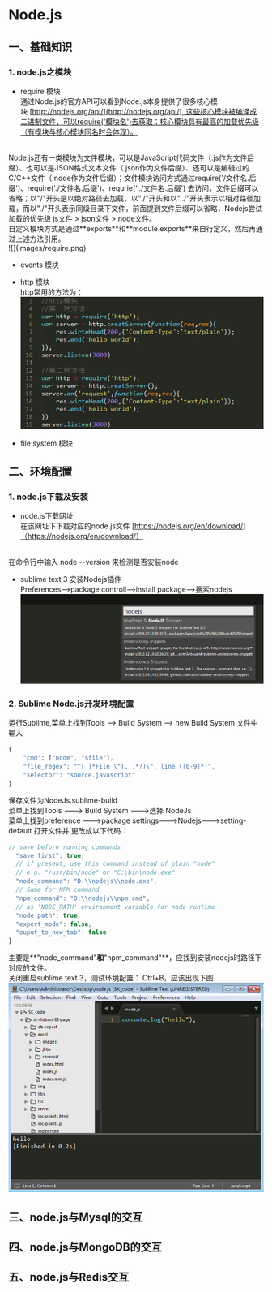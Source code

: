# Node.js
## 一、基础知识
### 1. node.js之模块

* require 模块<br>
通过Node.js的官方API可以看到Node.js本身提供了很多核心模块 [http://nodejs.org/api/](http://nodejs.org/api/), 这些核心模块被编译成二进制文件，可以require('模块名')去获取；核心模块具有最高的加载优先级（有模块与核心模块同名时会体现）。
<br>
Node.js还有一类模块为文件模块，可以是JavaScript代码文件（.js作为文件后缀）、也可以是JSON格式文本文件（.json作为文件后缀）、还可以是编辑过的C/C++文件（.node作为文件后缀）；文件模块访问方式通过require('/文件名.后缀')、require('./文件名.后缀')、requrie('../文件名.后缀') 去访问，文件后缀可以省略；以"/"开头是以绝对路径去加载，以"./"开头和以"../"开头表示以相对路径加载，而以"./"开头表示同级目录下文件，前面提到文件后缀可以省略，Nodejs尝试加载的优先级 js文件 > json文件 > node文件。
<br>
自定义模块方式是通过**exports**和**module.exports**来自行定义，然后再通过上述方法引用。<br>
![](images/require.png)

* events 模块<br>

* http 模块<br>
http常用的方法为：<br>
![](images/http.png)

* file system 模块<br>

## 二、环境配置
### 1. node.js下载及安装
* node.js下载网址<br>
在该网址下下载对应的node.js文件 [https://nodejs.org/en/download/]（https://nodejs.org/en/download/）
<br>
在命令行中输入 node --version 来检测是否安装node

* sublime text 3 安装Nodejs插件<br>
Preferences——>package controll——>install package——>搜索nodejs<br>
![](images/sublime.png)

### 2. Sublime Node.js开发环境配置
运行Sublime,菜单上找到Tools ——> Build System ——> new Build System
文件中输入<br>
```javascript
{
	"cmd": ["node", "$file"],
	"file_regex": "^[ ]*File \"(...*?)\", line ([0-9]*)",
	"selector": "source.javascript"
}
```
保存文件为NodeJs.sublime-build
<br>
菜单上找到Tools ---> Build System --->选择 NodeJs
<br>
菜单上找到preference --->package settings--->Nodejs--->setting-default 打开文件并 更改成以下代码：
```javascript
// save before running commands
  "save_first": true,
  // if present, use this command instead of plain "node"
  // e.g. "/usr/bin/node" or "C:\bin\node.exe"
  "node_command": "D:\\nodejs\\node.exe",
  // Same for NPM command
  "npm_command": "D:\\nodejs\\npm.cmd",
  // as 'NODE_PATH' environment variable for node runtime
  "node_path": true,
  "expert_mode": false,
  "ouput_to_new_tab": false
}
```
主要是**"node_command"**和**"npm_command"**，应找到安装nodejs时路径下对应的文件。<br>
关闭重启sublime text 3，测试环境配置：
Ctrl+B，应该出现下图<br>
![](images/test.png)
## 三、node.js与Mysql的交互
## 四、node.js与MongoDB的交互
## 五、node.js与Redis交互

